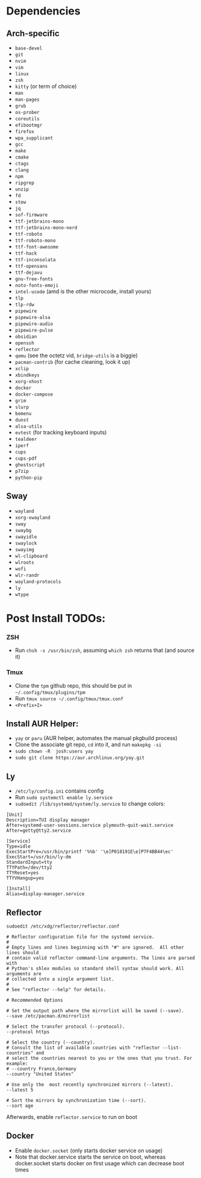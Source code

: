 # Dependencies

## Arch-specific

- `base-devel`
- `git`
- `nvim`
- `vim`
- `linux`
- `zsh`
- `kitty` (or term of choice)
- `man`
- `man-pages`
- `grub`
- `os-prober`
- `coreutils`
- `efibootmgr`
- `firefox`
- `wpa_supplicant`
- `gcc`
- `make`
- `cmake`
- `ctags`
- `clang`
- `npm`
- `ripgrep`
- `unzip`
- `fd`
- `stow`
- `jq`
- `sof-firmware`
- `ttf-jetbrains-mono`
- `ttf-jetbrains-mono-nerd`
- `ttf-roboto`
- `ttf-roboto-mono`
- `ttf-font-awesome`
- `ttf-hack`
- `ttf-inconsolata`
- `ttf-opensans`
- `ttf-dejavu`
- `gnu-free-fonts`
- `noto-fonts-emoji`
- `intel-ucode` (amd is the other microcode, install yours)
- `tlp`
- `tlp-rdw`
- `pipewire`
- `pipewire-alsa`
- `pipewire-audio`
- `pipewire-pulse`
- `obsidian`
- `openssh`
- `reflector`
- `qemu` (see the octetz vid, `bridge-utils` is a biggie)
- `pacman-contrib` (for cache cleaning, look it up)
- `xclip`
- `xbindkeys`
- `xorg-xhost`
- `docker`
- `docker-compose`
- `grim`
- `slurp`
- `bemenu`
- `dunst`
- `alsa-utils`
- `evtest` (for tracking keyboard inputs)
- `tealdeer`
- `iperf`
- `cups`
- `cups-pdf`
- `ghostscript`
- `p7zip`
- `python-pip`



## Sway

- `wayland`
- `xorg-xwayland`
- `sway`
- `swaybg`
- `swayidle`
- `swaylock`
- `swayimg`
- `wl-clipboard`
- `wlroots`
- `wofi`
- `wlr-randr`
- `wayland-protocols`
- `ly`
- `wtype`

# Post Install TODOs:

### ZSH
- Run `chsh -s /usr/bin/zsh`, assuming `which zsh` returns that (and source it)

### Tmux
- Clone the `tpm` github repo, this should be put in `~/.config/tmux/plugins/tpm`
- Run `tmux source ~/.config/tmux/tmux.conf`
- `<Prefix+I>`

## Install AUR Helper:

- `yay` or `paru` (AUR helper, automates the manual pkgbuild process)
- Clone the associate git repo, `cd` into it, and run `makepkg -si`
- `sudo chown -R  josh:users yay`
- `sudo git clone https://aur.archlinux.org/yay.git`

## Ly

- `/etc/ly/config.ini` contains config
- Run `sudo systemctl enable ly.service`
- `sudoedit /lib/systemd/system/ly.service` to change colors:

```
[Unit]
Description=TUI display manager
After=systemd-user-sessions.service plymouth-quit-wait.service
After=getty@tty2.service

[Service]
Type=idle
ExecStartPre=/usr/bin/printf '%%b' '\e]P018191E\e]P7F4BB44\ec'
ExecStart=/usr/bin/ly-dm
StandardInput=tty
TTYPath=/dev/tty2
TTYReset=yes
TTYVHangup=yes

[Install]
Alias=display-manager.service
```

## Reflector
`sudoedit /etc/xdg/reflector/reflector.conf`

```
# Reflector configuration file for the systemd service.
#
# Empty lines and lines beginning with "#" are ignored.  All other lines should
# contain valid reflector command-line arguments. The lines are parsed with
# Python's shlex modules so standard shell syntax should work. All arguments are
# collected into a single argument list.
#
# See "reflector --help" for details.

# Recommended Options

# Set the output path where the mirrorlist will be saved (--save).
--save /etc/pacman.d/mirrorlist

# Select the transfer protocol (--protocol).
--protocol https

# Select the country (--country).
# Consult the list of available countries with "reflector --list-countries" and
# select the countries nearest to you or the ones that you trust. For example:
# --country France,Germany
--country "United States"

# Use only the  most recently synchronized mirrors (--latest).
--latest 5

# Sort the mirrors by synchronization time (--sort).
--sort age
```

Afterwards, enable `reflector.service` to run on boot


## Docker
- Enable `docker.socket` (only starts docker service on usage)
- Note that docker.service starts the service on boot, whereas docker.socket starts docker on first usage which can decrease boot times
